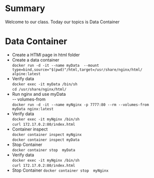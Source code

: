 # Summary
Welcome to our class. Today our topics is Data Container 
# Data Container
- Create a HTMl page in html folder
- Create a data container   
        `docker run -d -it --name myData  --mount type=bind,source="$(pwd)"/html,target=/usr/share/nginx/html/ alpine:latest` 
- Verify data  
        `docker exec -it myData /bin/sh`    
        `cd /usr/share/nginx/html/`  
- Run nginx and use myData  
-- volumes-from        
        `docker run -d -it --name myNginx -p 7777:80 --rm --volumes-from myData nginx:latest`  
- Verify data            
`docker exec -it myNginx /bin/sh`        
`curl 172.17.0.2:80/index.html`         
- Container inspect   
`docker container inspect myNginx`  
`docker container inspect myData`  
- Stop Container  
`docker container stop  myData`  
- Verify data            
`docker exec -it myNginx /bin/sh`        
`curl 172.17.0.2:80/index.html`  
- Stop Container
`docker container stop  myNginx`  

       
       

        
    
        
